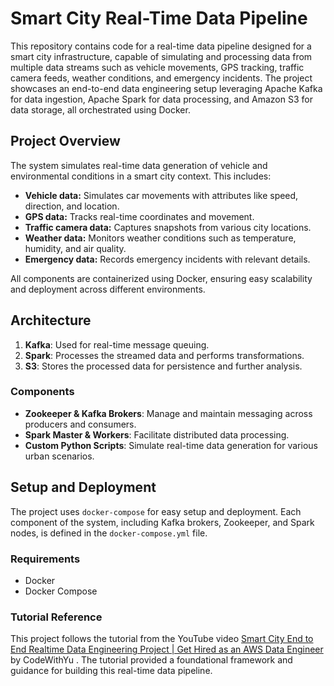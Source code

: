 # Smart City Real-Time Data Pipeline

This repository contains code for a real-time data pipeline designed for a smart city infrastructure, capable of simulating and processing data from multiple data streams such as vehicle movements, GPS tracking, traffic camera feeds, weather conditions, and emergency incidents. The project showcases an end-to-end data engineering setup leveraging Apache Kafka for data ingestion, Apache Spark for data processing, and Amazon S3 for data storage, all orchestrated using Docker.

## Project Overview

The system simulates real-time data generation of vehicle and environmental conditions in a smart city context. This includes:

- **Vehicle data:** Simulates car movements with attributes like speed, direction, and location.
- **GPS data:** Tracks real-time coordinates and movement.
- **Traffic camera data:** Captures snapshots from various city locations.
- **Weather data:** Monitors weather conditions such as temperature, humidity, and air quality.
- **Emergency data:** Records emergency incidents with relevant details.

All components are containerized using Docker, ensuring easy scalability and deployment across different environments.

## Architecture

1. **Kafka**: Used for real-time message queuing.
2. **Spark**: Processes the streamed data and performs transformations.
3. **S3**: Stores the processed data for persistence and further analysis.

### Components

- **Zookeeper & Kafka Brokers**: Manage and maintain messaging across producers and consumers.
- **Spark Master & Workers**: Facilitate distributed data processing.
- **Custom Python Scripts**: Simulate real-time data generation for various urban scenarios.

## Setup and Deployment

The project uses `docker-compose` for easy setup and deployment. Each component of the system, including Kafka brokers, Zookeeper, and Spark nodes, is defined in the `docker-compose.yml` file.

### Requirements

- Docker
- Docker Compose

### Tutorial Reference

This project follows the tutorial from the YouTube video [Smart City End to End Realtime Data Engineering Project | Get Hired as an AWS Data Engineer](https://www.youtube.com/watch?v=Vv_fvwF41_0) by CodeWithYu . The tutorial provided a foundational framework and guidance for building this real-time data pipeline.
